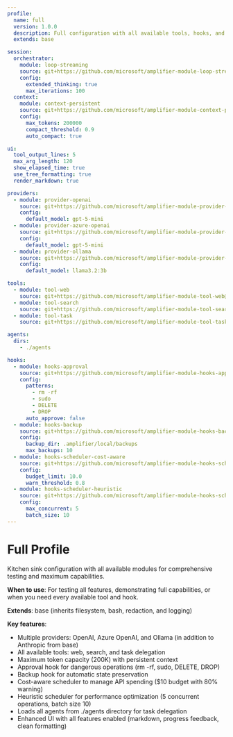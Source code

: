 ```yaml
---
profile:
  name: full
  version: 1.0.0
  description: Full configuration with all available tools, hooks, and agents
  extends: base

session:
  orchestrator:
    module: loop-streaming
    source: git+https://github.com/microsoft/amplifier-module-loop-streaming@main
    config:
      extended_thinking: true
      max_iterations: 100
  context:
    module: context-persistent
    source: git+https://github.com/microsoft/amplifier-module-context-persistent@main
    config:
      max_tokens: 200000
      compact_threshold: 0.9
      auto_compact: true

ui:
  tool_output_lines: 5
  max_arg_length: 120
  show_elapsed_time: true
  use_tree_formatting: true
  render_markdown: true

providers:
  - module: provider-openai
    source: git+https://github.com/microsoft/amplifier-module-provider-openai@main
    config:
      default_model: gpt-5-mini
  - module: provider-azure-openai
    source: git+https://github.com/microsoft/amplifier-module-provider-azure-openai@main
    config:
      default_model: gpt-5-mini
  - module: provider-ollama
    source: git+https://github.com/microsoft/amplifier-module-provider-ollama@main
    config:
      default_model: llama3.2:3b

tools:
  - module: tool-web
    source: git+https://github.com/microsoft/amplifier-module-tool-web@main
  - module: tool-search
    source: git+https://github.com/microsoft/amplifier-module-tool-search@main
  - module: tool-task
    source: git+https://github.com/microsoft/amplifier-module-tool-task@main

agents:
  dirs:
    - ./agents

hooks:
  - module: hooks-approval
    source: git+https://github.com/microsoft/amplifier-module-hooks-approval@main
    config:
      patterns:
        - rm -rf
        - sudo
        - DELETE
        - DROP
      auto_approve: false
  - module: hooks-backup
    source: git+https://github.com/microsoft/amplifier-module-hooks-backup@main
    config:
      backup_dir: .amplifier/local/backups
      max_backups: 10
  - module: hooks-scheduler-cost-aware
    source: git+https://github.com/microsoft/amplifier-module-hooks-scheduler-cost-aware@main
    config:
      budget_limit: 10.0
      warn_threshold: 0.8
  - module: hooks-scheduler-heuristic
    source: git+https://github.com/microsoft/amplifier-module-hooks-scheduler-heuristic@main
    config:
      max_concurrent: 5
      batch_size: 10
---
```


# Full Profile

Kitchen sink configuration with all available modules for comprehensive testing and maximum capabilities.

**When to use**: For testing all features, demonstrating full capabilities, or when you need every available tool and hook.

**Extends**: base (inherits filesystem, bash, redaction, and logging)

**Key features**:
- Multiple providers: OpenAI, Azure OpenAI, and Ollama (in addition to Anthropic from base)
- All available tools: web, search, and task delegation
- Maximum token capacity (200K) with persistent context
- Approval hook for dangerous operations (rm -rf, sudo, DELETE, DROP)
- Backup hook for automatic state preservation
- Cost-aware scheduler to manage API spending ($10 budget with 80% warning)
- Heuristic scheduler for performance optimization (5 concurrent operations, batch size 10)
- Loads all agents from ./agents directory for task delegation
- Enhanced UI with all features enabled (markdown, progress feedback, clean formatting)